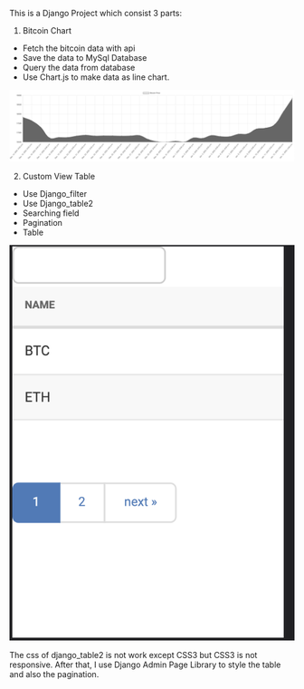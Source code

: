 This is a Django Project which consist 3 parts:

1. Bitcoin Chart

- Fetch the bitcoin data with api
- Save the data to MySql Database
- Query the data from database
- Use Chart.js to make data as line chart.

![Model](https://github.com/charrrleee/django_search/blob/main/docs/img/Screenshot%202023-01-13%20at%2014.15.49.png)

2. Custom View Table

- Use Django_filter
- Use Django_table2
- Searching field
- Pagination
- Table

![Model](https://github.com/charrrleee/django_search/blob/main/docs/img/Screenshot%202023-01-13%20at%2014.15.57.png)

The css of django_table2 is not work except CSS3 but CSS3 is not responsive. After that, I use Django Admin Page
Library to style the table and also the pagination.